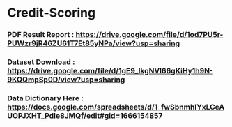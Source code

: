 # Credit-Scoring

### PDF Result Report : https://drive.google.com/file/d/1od7PU5r-PUWzr9jR46ZU61T7Et85yNPa/view?usp=sharing

### Dataset Download : https://drive.google.com/file/d/1gE9_IkgNVI66gKiHy1h9N-9KQQmpSp0D/view?usp=sharing

### Data Dictionary Here : https://docs.google.com/spreadsheets/d/1_fwSbnmhIYxLCeAUOPJXHT_PdIe8JMQf/edit#gid=1666154857 
